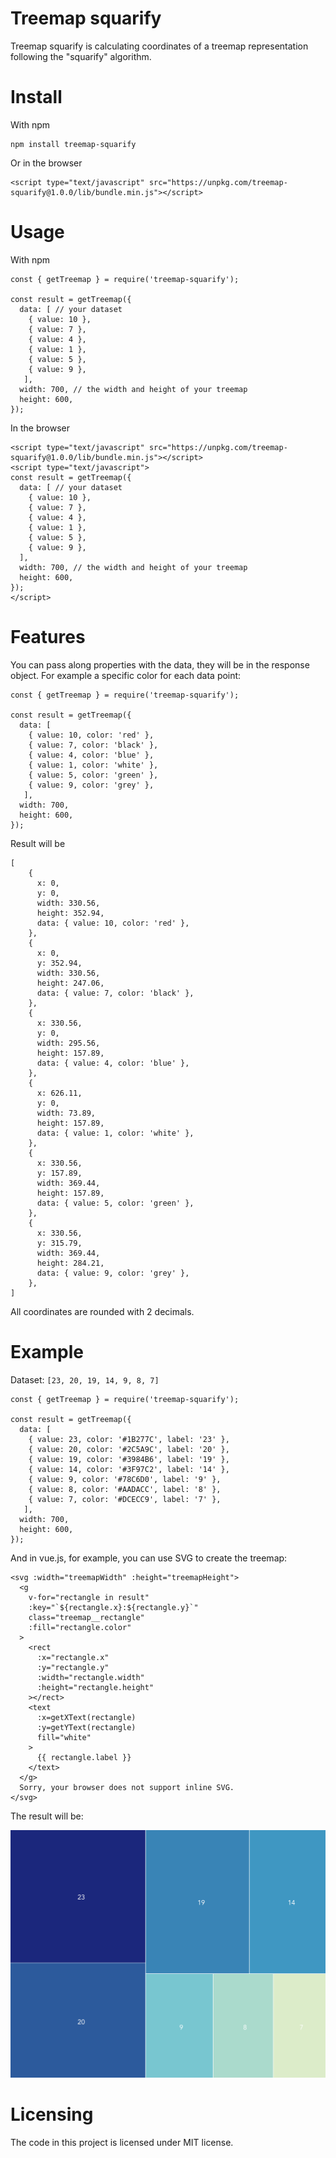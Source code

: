 # Treemap squarify
Treemap squarify is calculating coordinates of a treemap representation following the "squarify" algorithm.

# Install

With npm
```
npm install treemap-squarify
```
Or in the browser
```
<script type="text/javascript" src="https://unpkg.com/treemap-squarify@1.0.0/lib/bundle.min.js"></script>
```

# Usage

With npm
```
const { getTreemap } = require('treemap-squarify');

const result = getTreemap({
  data: [ // your dataset
    { value: 10 },
    { value: 7 },
    { value: 4 },
    { value: 1 },
    { value: 5 },
    { value: 9 },
   ],
  width: 700, // the width and height of your treemap
  height: 600,
});
```

In the browser
```
<script type="text/javascript" src="https://unpkg.com/treemap-squarify@1.0.0/lib/bundle.min.js"></script>
<script type="text/javascript">
const result = getTreemap({
  data: [ // your dataset
    { value: 10 },
    { value: 7 },
    { value: 4 },
    { value: 1 },
    { value: 5 },
    { value: 9 },
  ],
  width: 700, // the width and height of your treemap
  height: 600,
});
</script>
```

# Features

You can pass along properties with the data, they will be in the response object. For example a specific color for each data point:

```
const { getTreemap } = require('treemap-squarify');

const result = getTreemap({
  data: [
    { value: 10, color: 'red' },
    { value: 7, color: 'black' },
    { value: 4, color: 'blue' },
    { value: 1, color: 'white' },
    { value: 5, color: 'green' },
    { value: 9, color: 'grey' },
   ],
  width: 700,
  height: 600,
});
```

Result will be 
```
[
    {
      x: 0,
      y: 0,
      width: 330.56,
      height: 352.94,
      data: { value: 10, color: 'red' },
    },
    {
      x: 0,
      y: 352.94,
      width: 330.56,
      height: 247.06,
      data: { value: 7, color: 'black' },
    },
    {
      x: 330.56,
      y: 0,
      width: 295.56,
      height: 157.89,
      data: { value: 4, color: 'blue' },
    },
    {
      x: 626.11,
      y: 0,
      width: 73.89,
      height: 157.89,
      data: { value: 1, color: 'white' },
    },
    {
      x: 330.56,
      y: 157.89,
      width: 369.44,
      height: 157.89,
      data: { value: 5, color: 'green' },
    },
    {
      x: 330.56,
      y: 315.79,
      width: 369.44,
      height: 284.21,
      data: { value: 9, color: 'grey' },
    },
]
```

All coordinates are rounded with 2 decimals.

# Example

Dataset: `[23, 20, 19, 14, 9, 8, 7]`

```
const { getTreemap } = require('treemap-squarify');

const result = getTreemap({
  data: [
    { value: 23, color: '#1B277C', label: '23' },
    { value: 20, color: '#2C5A9C', label: '20' },
    { value: 19, color: '#3984B6', label: '19' },
    { value: 14, color: '#3F97C2', label: '14' },
    { value: 9, color: '#78C6D0', label: '9' },
    { value: 8, color: '#AADACC', label: '8' },
    { value: 7, color: '#DCECC9', label: '7' },
   ],
  width: 700,
  height: 600,
});
```
And in vue.js, for example, you can use SVG to create the treemap:
```
<svg :width="treemapWidth" :height="treemapHeight">
  <g
    v-for="rectangle in result"
    :key="`${rectangle.x}:${rectangle.y}`"
    class="treemap__rectangle"
    :fill="rectangle.color"
  >
    <rect
      :x="rectangle.x"
      :y="rectangle.y"
      :width="rectangle.width"
      :height="rectangle.height"
    ></rect>
    <text
      :x=getXText(rectangle)
      :y=getYText(rectangle)
      fill="white"
    >
      {{ rectangle.label }}
    </text>
  </g>
  Sorry, your browser does not support inline SVG.
</svg>
```

The result will be:

![](example/treemap.png)
# Licensing

The code in this project is licensed under MIT license.
